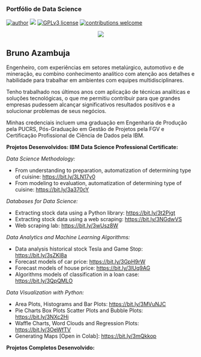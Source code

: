 ### Portfólio de Data Science
[![author](https://img.shields.io/badge/author-brunoazambuja-red.svg)](https://www.linkedin.com/in/brunoazambuja) [![](https://img.shields.io/badge/python-3.5+-blue.svg)](https://www.python.org/downloads/release/python-365/) [![GPLv3 license](https://img.shields.io/badge/License-GPLv3-blue.svg)](http://perso.crans.org/besson/LICENSE.html) [![contributions welcome](https://img.shields.io/badge/contributions-welcome-brightgreen.svg?style=flat)](https://github.com/brunoazambuja)

<p align="center">
  <img src="https://github.com/BrunoAzambuja/template_portfolio/blob/main/banner.jpg" >
</p>

## Bruno Azambuja

Engenheiro, com experiências em setores metalúrgico, automotivo e de mineração, eu combino conhecimento analítico com atenção aos detalhes e habilidade para trabalhar em ambientes com equipes multidisciplinares.

Tenho trabalhado nos últimos anos com aplicação de técnicas analíticas e soluções tecnológicas, o que me permitiu contribuir para que grandes empresas pudessem alcançar significativos resultados positivos e a solucionar problemas de seus negócios.

Minhas credenciais incluem uma graduação em Engenharia de Produção pela PUCRS, Pós-Graduação em Gestão de Projetos pela FGV e Certificação Profissional de Ciência de Dados pela IBM.


**Projetos Desenvolvidos: IBM Data Science Professional Certificate:**

*Data Science Methodology:*
* From understanding to preparation, automatization of determining type of cuisine:  https://bit.ly/3LN17y0
* From modeling to evaluation, automatization of determining type of cuisine: https://bit.ly/3a370cY

*Databases for Data Science:*
* Extracting stock data using a Python library: https://bit.ly/3t2Pigt
* Extracting stock data using a web scraping: https://bit.ly/3NGdwVS
* Web scraping lab: https://bit.ly/3wUsz8W

*Data Analytics and Machine Learning Algorithms:*
* Data analysis historical stock Tesla and Game Stop: https://bit.ly/3sZKl8a
* Forecast models of car price: https://bit.ly/3GpH9rW
* Forecast models of house price: https://bit.ly/3lUq9AG
* Algorithms models of classification in a loan case: https://bit.ly/3QpQMLO

*Data Visualization with Python:*
* Area Plots, Histograms and Bar Plots: https://bit.ly/3MVuNJC
* Pie Charts Box Plots Scatter Plots and Bubble Plots: https://bit.ly/3NXc2Hi
* Waffle Charts, Word Clouds and Regression Plots: https://bit.ly/3OeWfTV
* Generating Maps [Open in Colab]: https://bit.ly/3mQkkop

**Projetos Completos Desenvolvido:**
